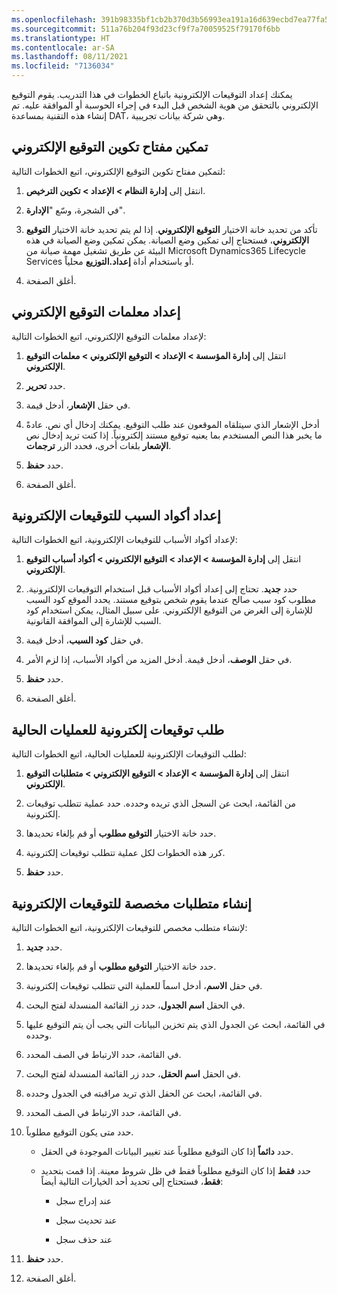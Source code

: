 ```yaml
---
ms.openlocfilehash: 391b98335bf1cb2b370d3b56993ea191a16d639ecbd7ea77fa5904b32654f539
ms.sourcegitcommit: 511a76b204f93d23cf9f7a70059525f79170f6bb
ms.translationtype: HT
ms.contentlocale: ar-SA
ms.lasthandoff: 08/11/2021
ms.locfileid: "7136034"
---
```

يمكنك إعداد التوقيعات الإلكترونية باتباع الخطوات في هذا التدريب. يقوم التوقيع الإلكتروني بالتحقق من هوية الشخص قبل البدء في إجراء الحوسبة أو الموافقة عليه. تم إنشاء هذه التقنية بمساعدة DAT، وهي شركة بيانات تجريبية.

## <a name="enable-the-electronic-signature-configuration-key"></a>تمكين مفتاح تكوين التوقيع الإلكتروني

لتمكين مفتاح تكوين التوقيع الإلكتروني، اتبع الخطوات التالية:

1. انتقل إلى **إدارة النظام > الإعداد > تكوين الترخيص**.

1. في الشجرة، وسّع "**الإدارة**".

1. تأكد من تحديد خانة الاختيار **التوقيع الإلكتروني**. إذا لم يتم تحديد خانة الاختيار **التوقيع الإلكتروني**، فستحتاج إلى تمكين وضع الصيانة. يمكن تمكين وضع الصيانة في هذه البيئة عن طريق تشغيل مهمة صيانة من Microsoft Dynamics365 Lifecycle Services أو باستخدام أداة **إعداد.التوزيع** محلياً.

1. أغلق الصفحة.

## <a name="set-up-electronic-signature-parameters"></a>إعداد معلمات التوقيع الإلكتروني

لإعداد معلمات التوقيع الإلكتروني، اتبع الخطوات التالية:

1. انتقل إلى **إدارة المؤسسة > الإعداد > التوقيع الإلكتروني > معلمات التوقيع الإلكتروني**.

1. حدد **تحرير**.

1. في حقل **الإشعار‬**، أدخل قيمة.

1. أدخل الإشعار الذي سيتلقاه الموقعون عند طلب التوقيع.
يمكنك إدخال أي نص. عادةً ما يخبر هذا النص المستخدم بما يعنيه توقيع مستند إلكترونياً. إذا كنت تريد إدخال نص **الإشعار** بلغات أخرى، فحدد الزر **ترجمات**.

1. حدد **حفظ**.

1. أغلق الصفحة.

## <a name="set-up-reason-codes-for-electronic-signatures"></a>إعداد أكواد السبب للتوقيعات الإلكترونية

لإعداد أكواد الأسباب للتوقيعات الإلكترونية، اتبع الخطوات التالية:

1. انتقل إلى **إدارة المؤسسة > الإعداد > التوقيع الإلكتروني > أكواد أسباب التوقيع الإلكتروني**.

1. حدد **جديد**. تحتاج إلى إعداد أكواد الأسباب قبل استخدام التوقيعات الإلكترونية.
مطلوب كود سبب صالح عندما يقوم شخص بتوقيع مستند. يحدد الموقع كود السبب للإشارة إلى الغرض من التوقيع الإلكتروني. على سبيل المثال، يمكن استخدام كود السبب للإشارة إلى الموافقة القانونية.

1. في حقل **كود السبب‬**، أدخل قيمة.

1. في حقل **الوصف**، أدخل قيمة. أدخل المزيد من أكواد الأسباب، إذا لزم الأمر.

1. حدد **حفظ**.

1. أغلق الصفحة.

## <a name="require-electronic-signatures-for-existing-processes"></a>طلب توقيعات إلكترونية للعمليات الحالية

لطلب التوقيعات الإلكترونية للعمليات الحالية، اتبع الخطوات التالية:

1. انتقل إلى **إدارة المؤسسة > الإعداد > التوقيع الإلكتروني > متطلبات التوقيع الإلكتروني**.

1. من القائمة، ابحث عن السجل الذي تريده وحدده. حدد عملية تتطلب توقيعات إلكترونية.

1. حدد خانة الاختيار **التوقيع مطلوب** أو قم بإلغاء تحديدها.
  
1. كرر هذه الخطوات لكل عملية تتطلب توقيعات إلكترونية.

1. حدد **حفظ**.

## <a name="create-a-custom-requirement-for-electronic-signatures"></a>إنشاء متطلبات مخصصة للتوقيعات الإلكترونية

لإنشاء متطلب مخصص للتوقيعات الإلكترونية، اتبع الخطوات التالية:

1. حدد **جديد**.

1. حدد خانة الاختيار **التوقيع مطلوب** أو قم بإلغاء تحديدها.

1. في حقل **الاسم**، أدخل اسماً للعملية التي تتطلب توقيعات إلكترونية.

1. في الحقل **اسم الجدول**، حدد زر القائمة المنسدلة لفتح البحث.

1. في القائمة، ابحث عن الجدول الذي يتم تخزين البيانات التي يجب أن يتم التوقيع عليها وحدده.

1. في القائمة، حدد الارتباط في الصف المحدد.

1. في الحقل **اسم الحقل**، حدد زر القائمة المنسدلة لفتح البحث.

1. في القائمة، ابحث عن الحقل الذي تريد مراقبته في الجدول وحدده.

1. في القائمة، حدد الارتباط في الصف المحدد.

1. حدد متى يكون التوقيع مطلوباً.

    - حدد **دائماً** إذا كان التوقيع مطلوباً عند تغيير البيانات الموجودة في الحقل.

    - حدد **فقط** إذا كان التوقيع مطلوباً فقط في ظل شروط معينة.
    إذا قمت بتحديد **فقط**، فستحتاج إلى تحديد أحد الخيارات التالية أيضاً:

       - عند إدراج سجل

       - عند تحديث سجل

       - عند حذف سجل

1. حدد **حفظ**.

1. أغلق الصفحة.
